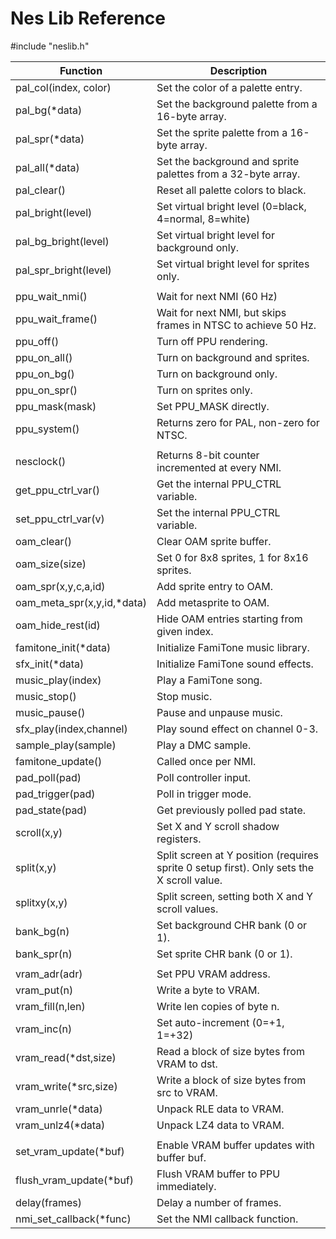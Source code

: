 # Nes Lib Reference
#include "neslib.h"

| Function                         | Description                                                         |
|----------------------------------|---------------------------------------------------------------------|
pal_col(index, color)              | Set the color of a palette entry.  <br>
pal_bg(*data)                      | Set the background palette from a  16-byte array. <br>
pal_spr(*data)                     | Set the sprite palette from a 16-byte  array. <br>
pal_all(*data)                     | Set the background and sprite  palettes from a 32-byte array. <br>
pal_clear()                        | Reset all palette colors to black. <br>
pal_bright(level)                  | Set virtual bright level (0=black,  4=normal, 8=white) <br>
pal_bg_bright(level)               | Set virtual bright level for background only. <br>
pal_spr_bright(level)              | Set virtual bright level for sprites  only. <br>
|                                  | |
ppu_wait_nmi()                     | Wait for next NMI (60 Hz) <br>
ppu_wait_frame()                   | Wait for next NMI, but skips frames  in NTSC to achieve 50 Hz.<br>
ppu_off()                          | Turn off PPU rendering.  <br>
ppu_on_all()                       | Turn on background and sprites.<br>
ppu_on_bg()                        | Turn on background only. <br>
ppu_on_spr()                       | Turn on sprites only. <br>
ppu_mask(mask)                     | Set PPU_MASK directly.  <br>
ppu_system()                       | Returns zero for PAL, non-zero for  NTSC. <br>
|                                  | |
nesclock()                         | Returns 8-bit counter incremented  at every NMI. <br>
get_ppu_ctrl_var()                 | Get the internal PPU_CTRL variable.  <br>
set_ppu_ctrl_var(v)                | Set the internal PPU_CTRL variable. <br>
oam_clear()                        | Clear OAM sprite buffer.   <br>
oam_size(size)                     | Set 0 for 8x8 sprites, 1 for 8x16  sprites.  <br>
oam_spr(x,y,c,a,id)                | Add sprite entry to OAM.  <br>
oam_meta_spr(x,y,id,*data)         | Add metasprite to OAM. <br>
oam_hide_rest(id)                  | Hide OAM entries starting from  given index.  <br>
famitone_init(*data)               | Initialize FamiTone music library.  <br>
sfx_init(*data)                    | Initialize FamiTone sound effects.   <br>
music_play(index)                  | Play a FamiTone song.  <br> 
music_stop()                       | Stop music. <br>  
music_pause()                      | Pause and unpause music.   <br>
sfx_play(index,channel)            | Play sound effect on channel 0-3.  <br> 
sample_play(sample)                | Play a DMC sample.   <br>
famitone_update()                  | Called once per NMI.  <br>
pad_poll(pad)                      | Poll controller input. <br> 
pad_trigger(pad)                   | Poll in trigger mode.  <br> 
pad_state(pad)                     | Get previously polled pad state. <br> 
scroll(x,y)                        | Set X and Y scroll shadow registers.<br> 
split(x,y)                         | Split screen at Y position (requires sprite 0 setup first). Only sets the X scroll value. <br>   
splitxy(x,y)                       | Split screen, setting both X and Y  scroll values. <br> 
bank_bg(n)                         | Set background CHR bank (0 or 1). <br>  
bank_spr(n)                        | Set sprite CHR bank (0 or 1). <br> 
|                                  | |
vram_adr(adr)                      | Set PPU VRAM address. <br> 
vram_put(n)                        | Write a byte to VRAM. <br> 
vram_fill(n,len)                   | Write len copies of byte n. <br>
vram_inc(n)                        | Set auto-increment (0=+1, 1=+32) <br>
vram_read(*dst,size)               | Read a block of size bytes from  VRAM to dst. <br>
vram_write(*src,size)              | Write a block of size bytes from src  to VRAM. <br>
vram_unrle(*data)                  | Unpack RLE data to VRAM. <br>
vram_unlz4(*data)                  | Unpack LZ4 data to VRAM. <br>
|                                  | |
set_vram_update(*buf)              | Enable VRAM buffer updates with  buffer buf. <br>
flush_vram_update(*buf)            | Flush VRAM buffer to PPU immediately.  <br>
delay(frames)                      | Delay a number of frames. <br>
nmi_set_callback(*func)            | Set the NMI callback function. 

